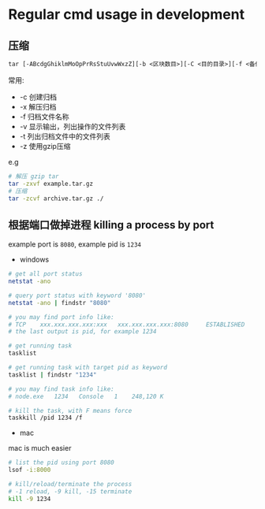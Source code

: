# Regular cmd usage in development

## 压缩

```txt
tar [-ABcdgGhiklmMoOpPrRsStuUvwWxzZ][-b <区块数目>][-C <目的目录>][-f <备份文件>][-F <Script文件>][-K <文件>][-L <媒体容量>][-N <日期时间>][-T <范本文件>][-V <卷册名称>][-X <范本文件>][-<设备编号><存储密度>][--after-date=<日期时间>][--atime-preserve][--backuup=<备份方式>][--checkpoint][--concatenate][--confirmation][--delete][--exclude=<范本样式>][--force-local][--group=<群组名称>][--help][--ignore-failed-read][--new-volume-script=<Script文件>][--newer-mtime][--no-recursion][--null][--numeric-owner][--owner=<用户名称>][--posix][--erve][--preserve-order][--preserve-permissions][--record-size=<区块数目>][--recursive-unlink][--remove-files][--rsh-command=<执行指令>][--same-owner][--suffix=<备份字尾字符串>][--totals][--use-compress-program=<执行指令>][--version][--volno-file=<编号文件>][文件或目录...]
```

常用:

- -c 创建归档
- -x 解压归档
- -f 归档文件名称
- -v 显示输出，列出操作的文件列表
- -t 列出归档文件中的文件列表
- -z 使用gzip压缩

e.g

```sh
# 解压 gzip tar
tar -zxvf example.tar.gz
# 压缩
tar -zcvf archive.tar.gz ./
```

## 根据端口做掉进程 killing a process by port

example port is `8080`, example pid is `1234`

- windows

```sh
# get all port status
netstat -ano

# query port status with keyword '8080'
netstat -ano | findstr "8080"

# you may find port info like:
# TCP    xxx.xxx.xxx.xxx:xxx   xxx.xxx.xxx.xxx:8080     ESTABLISHED     1234
# the last output is pid, for example 1234

# get running task
tasklist

# get running task with target pid as keyword
tasklist | findstr "1234"

# you may find task info like:
# node.exe   1234   Console   1    248,120 K

# kill the task, with F means force
taskkill /pid 1234 /f
```

- mac

mac is much easier

```sh
# list the pid using port 8080
lsof -i:8000

# kill/reload/terminate the process
# -1 reload, -9 kill, -15 terminate
kill -9 1234
```
